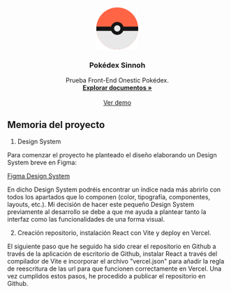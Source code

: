 <a name="readme-top"></a>

<!-- Logo -->
<br />
<div align="center">
  <a href="https://github.com/jocofe/Pokedex-Onestic">
    <img src="/public/Pokeball icon.svg" alt="Logo">
  </a>

  <h3 align="center">Pokédex Sinnoh</h3>

  <p align="center">
    Prueba Front-End Onestic Pokédex.
    <br />
    <a href="https://github.com/jocofe/Pokedex-Onestic"><strong>Explorar documentos »</strong></a>
    <br />
    <br />
    <a href="https://pokedex-onestic.vercel.app/">Ver demo</a>
  </p>
</div>

<!-- Memoria -->

## Memoria del proyecto

1. Design System

Para comenzar el proyecto he planteado el diseño elaborando un Design System breve en Figma:

<a href="https://www.figma.com/design/IxnQKiirmNKp5xvOmg6s8z/Pokedex-%2F-Onestic?t=MaYhqXy8YaIvLF5U-1">Figma Design System</a>

En dicho Design System podréis encontrar un índice nada más abrirlo con todos los apartados que lo componen (color, tipografía, componentes, layouts, etc.). Mi decisión de hacer este pequeño Design System previamente al desarrollo se debe a que me ayuda a plantear tanto la interfaz como las funcionalidades de una forma visual.

2. Creación repositorio, instalación React con Vite y deploy en Vercel.

El siguiente paso que he seguido ha sido crear el repositorio en Github a través de la aplicación de escritorio de Github, instalar React a través del compilador de Vite e incorporar el archivo "vercel.json" para añadir la regla de reescritura de las url para que funcionen correctamente en Vercel.
Una vez cumplidos estos pasos, he procedido a publicar el repositorio en Github.

